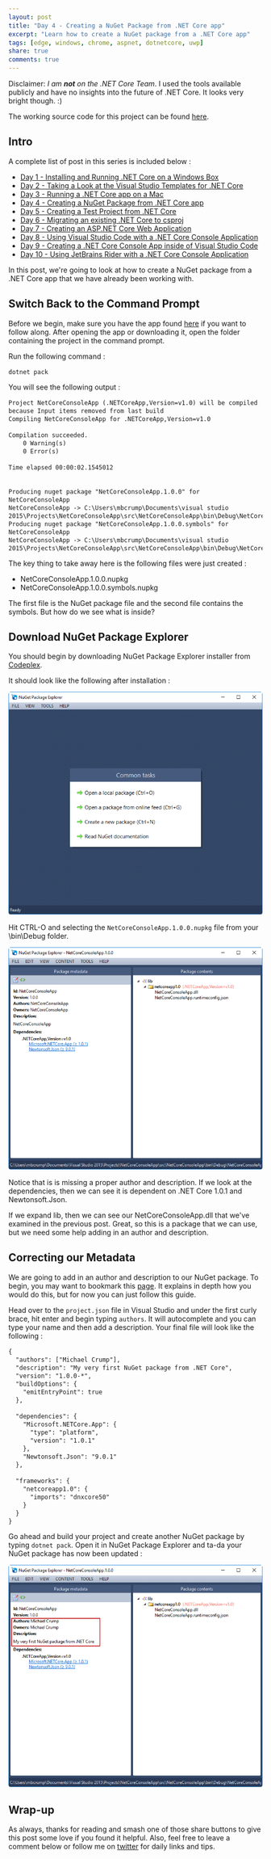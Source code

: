 ```yaml
---
layout: post
title: "Day 4 - Creating a NuGet Package from .NET Core app"
excerpt: "Learn how to create a NuGet package from a .NET Core app"
tags: [edge, windows, chrome, aspnet, dotnetcore, uwp]
share: true
comments: true
---
```


Disclaimer: *I am **not** on the .NET Core Team*. I used the tools available publicly and have no insights into the future of .NET Core. It looks very bright though. :)

The working source code for this project can be found [here](https://github.com/mbcrump/DotNetCorePlayground). 


## Intro

A complete list of post in this series is included below :

* [Day 1 - Installing and Running .NET Core on a Windows Box](http://michaelcrump.net/getting-started-with-aspnetcore/)
* [Day 2 - Taking a Look at the Visual Studio Templates for .NET Core](http://michaelcrump.net/part2-aspnetcore/)
* [Day 3 - Running a .NET Core app on a Mac](http://michaelcrump.net/part3-aspnetcore/)
* [Day 4 - Creating a NuGet Package from .NET Core app](http://michaelcrump.net/part4-aspnetcore/)
* [Day 5 - Creating a Test Project from .NET Core](http://michaelcrump.net/part5-aspnetcore/)
* [Day 6 - Migrating an existing .NET Core to csproj](http://michaelcrump.net/part6-aspnetcore/)
* [Day 7 - Creating an ASP.NET Core Web Application](http://michaelcrump.net/part7-aspnetcore/)
* [Day 8 - Using Visual Studio Code with a .NET Core Console Application](http://michaelcrump.net/part8-aspnetcore/)
* [Day 9 - Creating a .NET Core Console App inside of Visual Studio Code](http://michaelcrump.net/part9-aspnetcore/)
* [Day 10 - Using JetBrains Rider with a .NET Core Console Application](http://michaelcrump.net/part10-aspnetcore/)

In this post, we're going to look at how to create a NuGet package from a .NET Core app that we have already been working with. 

## Switch Back to the Command Prompt

Before we begin, make sure you have the app found [here](https://github.com/mbcrump/DotNetCorePlayground) if you want to follow along. After opening the app or downloading it, open the folder containing the project in the command prompt. 

Run the following command : 

	dotnet pack

You will see the following output : 

	Project NetCoreConsoleApp (.NETCoreApp,Version=v1.0) will be compiled because Input items removed from last build
	Compiling NetCoreConsoleApp for .NETCoreApp,Version=v1.0
	
	Compilation succeeded.
	    0 Warning(s)
	    0 Error(s)
	
	Time elapsed 00:00:02.1545012
	
	
	Producing nuget package "NetCoreConsoleApp.1.0.0" for NetCoreConsoleApp
	NetCoreConsoleApp -> C:\Users\mbcrump\Documents\visual studio 2015\Projects\NetCoreConsoleApp\src\NetCoreConsoleApp\bin\Debug\NetCoreConsoleApp.1.0.0.nupkg
	Producing nuget package "NetCoreConsoleApp.1.0.0.symbols" for NetCoreConsoleApp
	NetCoreConsoleApp -> C:\Users\mbcrump\Documents\visual studio 2015\Projects\NetCoreConsoleApp\src\NetCoreConsoleApp\bin\Debug\NetCoreConsoleApp.1.0.0.symbols.nupkg

The key thing to take away here is the following files were just created :

* NetCoreConsoleApp.1.0.0.nupkg
* NetCoreConsoleApp.1.0.0.symbols.nupkg

The first file is the NuGet package file and the second file contains the symbols. But how do we see what is inside?

## Download NuGet Package Explorer

You should begin by downloading NuGet Package Explorer installer from [Codeplex](https://npe.codeplex.com/downloads/get/clickOnce/NuGetPackageExplorer.application). 

It should look like the following after installation :

![image](/files/nugetpackageexplorer.png)

Hit CTRL-O and selecting the `NetCoreConsoleApp.1.0.0.nupkg` file from your \bin\Debug folder. 

![image](/files/nugetpackageexplorerdll.png)

Notice that is is missing a proper author and description. If we look at the dependencies, then we can see it is dependent on .NET Core 1.0.1 and Newtonsoft.Json. 

If we expand lib, then we can see our NetCoreConsoleApp.dll that we've examined in the previous post. Great, so this is a package that we can use, but we need some help adding in an author and description. 

## Correcting our Metadata 

We are going to add in an author and description to our NuGet package. To begin, you may want to bookmark this [page](https://docs.microsoft.com/en-us/dotnet/articles/core/tools/project-json). It explains in depth how you would do this, but for now you can just follow this guide. 

Head over to the `project.json` file in Visual Studio and under the first curly brace, hit enter and begin typing `authors`. It will autocomplete and you can type your name and then add a description. Your final file will look like the following : 

	{
	  "authors": ["Michael Crump"],
	  "description": "My very first NuGet package from .NET Core",
	  "version": "1.0.0-*",
	  "buildOptions": {
	    "emitEntryPoint": true
	  },
	
	  "dependencies": {
	    "Microsoft.NETCore.App": {
	      "type": "platform",
	      "version": "1.0.1"
	    },
	    "Newtonsoft.Json": "9.0.1"
	  },
	
	  "frameworks": {
	    "netcoreapp1.0": {
	      "imports": "dnxcore50"
	    }
	  }
	}

Go ahead and build your project and create another NuGet package by typing `dotnet pack`. Open it in NuGet Package Explorer and ta-da your NuGet package has now been updated : 

![image](/files/nugetpackageexplorernameanddesc.png)

## Wrap-up

As always, thanks for reading and smash one of those share buttons to give this post some love if you found it helpful. Also, feel free to leave a comment below or follow me on [twitter](http://twitter.com/mbcrump) for daily links and tips. 